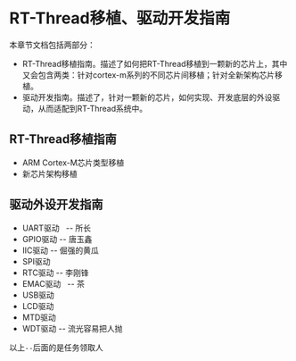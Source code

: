 # RT-Thread移植、驱动开发指南

本章节文档包括两部分：

* RT-Thread移植指南。描述了如何把RT-Thread移植到一颗新的芯片上，其中又会包含两类：针对cortex-m系列的不同芯片间移植；针对全新架构芯片移植。
* 驱动开发指南。描述了，针对一颗新的芯片，如何实现、开发底层的外设驱动，从而适配到RT-Thread系统中。

## RT-Thread移植指南

* ARM Cortex-M芯片类型移植
* 新芯片架构移植

## 驱动外设开发指南

* UART驱动    -- 所长
* GPIO驱动    -- 唐玉鑫
* IIC驱动    -- 倔强的黄瓜
* SPI驱动
* RTC驱动    -- 李刚锋
* EMAC驱动    -- 茶
* USB驱动
* LCD驱动
* MTD驱动
* WDT驱动    -- 流光容易把人抛

以上`--`后面的是任务领取人
